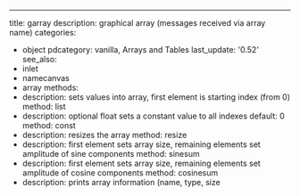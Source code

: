 ---
title: garray
description: graphical array (messages received via array name)
categories:
- object
pdcategory: vanilla, Arrays and Tables
last_update: '0.52'
see_also:
- inlet
- namecanvas
- array
methods:
- description: sets values into array, first element is starting index (from 0)
  method: list
- description: optional float sets a constant value to all indexes 
  default: 0
  method: const <float>
- description: resizes the array
  method: resize <float>
- description: first element sets array size, remaining elements set amplitude of
    sine components
  method: sinesum <list>
- description: first element sets array size, remaining elements set amplitude of
    cosine components
  method: cosinesum <list>
- description: prints array information (name, type, size
